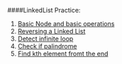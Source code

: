 ####LinkedList Practice:

1. [Basic Node and basic operations]()
2. [Reversing a Linked List]()
3. [Detect infinite loop]()
4. [Check if palindrome]()
5. [Find kth element fromt the end]()